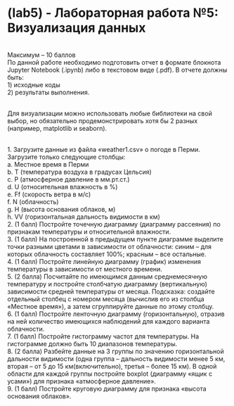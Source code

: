 # (lab5) - Лабораторная работа №5: Визуализация данных  
<br />Максимум – 10 баллов
<br />По данной работе необходимо подготовить отчет в формате блокнота Jupyter 
Notebook (.ipynb) либо в текстовом виде (.pdf). В отчете должны быть: 
<br />1) исходные коды 
<br />2) результаты выполнения. 

<br />Для визуализации можно использовать любые библиотеки на свой выбор, но
обязательно продемонстрировать хотя бы 2 разных (например, matplotlib и seaborn). 

<br />1. Загрузите данные из файла «weather1.csv» о погоде в Перми. Загрузите только 
следующие столбцы: 
<br />a. Местное время в Перми 
<br />b. T (температура воздуха в градусах Цельсия) 
<br />c. P (атмосферное давление в мм.рт.ст.) 
<br />d. U (относительная влажность в %) 
<br />e. Ff (скорость ветра в м/с) 
<br />f. N (облачность) 
<br />g. H (высота основания облаков, м) 
<br />h. VV (горизонтальная дальность видимости в км) 
<br />2. (1 балл) Постройте точечную диаграмму (диаграмму рассеяния) по признакам 
температуры и относительной влажности. 
<br />3. (1 балл) На построенной в предыдущем пункте диаграмме выделите точки 
разными цветами в зависимости от облачности: синим – для которых облачность 
составляет 100%; красным – все остальные. 
<br />4. (1 балл) Постройте линейную диаграмму (график) изменения температуры в 
зависимости от местного времени. 
<br />5. (2 балла) Посчитайте по имеющимся данным среднемесячную температуру и 
постройте столбчатую диаграмму (вертикальную) зависимости средней 
температуры от месяца. Подсказка: создайте отдельный столбец с номером месяца 
(вычислив его из столбца «Местное время»), а затем сгруппируйте данные по 
этому столбцу. 
<br />6. (1 балл) Постройте ленточную диаграмму (горизонтальную), отразив на ней 
количество имеющихся наблюдений для каждого варианта облачности. 
<br />7. (1 балл) Постройте гистограмму частот для температуры. На гистограмме должно 
быть 10 диапазонов температуры. 
<br />8. (2 балла) Разбейте данные на 3 группы по значению горизонтальной дальности 
видимости (одна группа – дальность видимости менее 5 км, вторая – от 5 до 
15 км(включительно), третья – более 15 км). В одной области для каждой группы 
постройте boxplot (диаграмму «ящик с усами») для признака «атмосферное 
давление». 
<br />9. (1 балл) Постройте круговую диаграмму для признака «высота основания 
облаков».